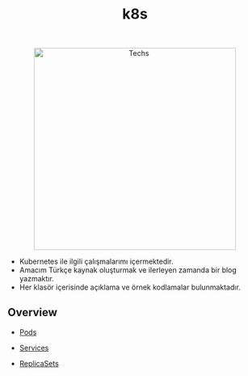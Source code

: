 <h1 align="center"> k8s </h1> <br>
<p align="center">
  <a href="https://user-images.githubusercontent.com/34090058/79386833-64f58500-7f73-11ea-891f-6e5dbd6dfcda.png">
    <img alt="Techs" title="Techs" src="https://user-images.githubusercontent.com/34090058/79386833-64f58500-7f73-11ea-891f-6e5dbd6dfcda.png"width="400">
  </a>
</p>

- Kubernetes ile ilgili çalışmalarımı içermektedir.
- Amacım Türkçe kaynak oluşturmak ve ilerleyen zamanda bir blog yazmaktır.
- Her klasör içerisinde açıklama ve örnek kodlamalar bulunmaktadır.

 ## Overview

- [Pods](https://github.com/hasankadirdemircan/kubernetes-notes/tree/master/pod)

- [Services](https://github.com/hasankadirdemircan/kubernetes-notes/tree/master/service)

- [ReplicaSets](https://github.com/hasankadirdemircan/kubernetes-notes/tree/master/replicaset)
